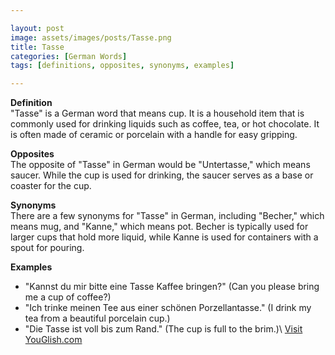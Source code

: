 ```yaml
---

layout: post
image: assets/images/posts/Tasse.png
title: Tasse
categories: [German Words]
tags: [definitions, opposites, synonyms, examples]

---
```


**Definition**  
"Tasse" is a German word that means cup. It is a household item that is commonly used for drinking liquids such as coffee, tea, or hot chocolate. It is often made of ceramic or porcelain with a handle for easy gripping.

**Opposites**  
The opposite of "Tasse" in German would be "Untertasse," which means saucer. While the cup is used for drinking, the saucer serves as a base or coaster for the cup.

**Synonyms**  
There are a few synonyms for "Tasse" in German, including "Becher," which means mug, and "Kanne," which means pot. Becher is typically used for larger cups that hold more liquid, while Kanne is used for containers with a spout for pouring.

**Examples**  
- "Kannst du mir bitte eine Tasse Kaffee bringen?" (Can you please bring me a cup of coffee?)
- "Ich trinke meinen Tee aus einer schönen Porzellantasse." (I drink my tea from a beautiful porcelain cup.)
- "Die Tasse ist voll bis zum Rand." (The cup is full to the brim.)\ <a id="yg-widget-0" class="youglish-widget" data-query="Tasse" data-lang="german" data-components="8412" data-auto-start="0" data-bkg-color="theme_light" data-title="How%20to%20pronounce%20Tasse%20in%20German"  rel="nofollow" href="https://youglish.com">Visit YouGlish.com</a><script async src="https://youglish.com/public/emb/widget.js" charset="utf-8"></script>